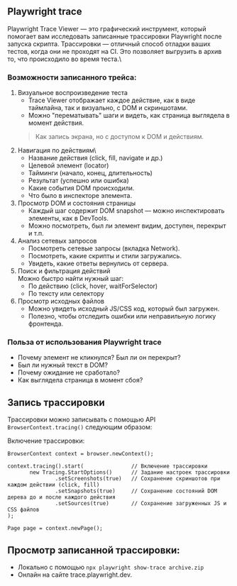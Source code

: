 ## Playwright trace
Playwright Trace Viewer — это графический инструмент, который помогает вам исследовать записанные трассировки Playwright
после запуска скрипта. Трассировки — отличный способ отладки ваших тестов, когда они не проходят на CI. Это позволяет
выгрузить в архив то, что происходило во время теста.\
### Возможности записанного трейса:
1. Визуальное воспроизведение теста
    - Trace Viewer отображает каждое действие, как в виде таймлайна, так и визуально, с DOM и скриншотами.
    - Можно "перематывать" шаги и видеть, как страница выглядела в момент действия.
   > Как запись экрана, но с доступом к DOM и действиям.
2. Навигация по действиям\
    - Название действия (click, fill, navigate и др.)
    - Целевой элемент (locator)
    - Тайминги (начало, конец, длительность)
    - Результат (успешно или ошибка)
    - Какие события DOM происходили.
    - Что было в инспекторе элемента.
3. Просмотр DOM и состояния страницы
    - Каждый шаг содержит DOM snapshot — можно инспектировать элементы, как в DevTools.
    - Можно посмотреть, был ли элемент видим, доступен, перекрыт и т.п.
4. Анализ сетевых запросов
    - Посмотреть сетевые запросы (вкладка Network).
    - Посмотреть, какие скрипты и стили загружались.
    - Увидеть, какие ответы вернулись от сервера.
5. Поиск и фильтрация действий\
   Можно быстро найти нужный шаг:
    - По действию (click, hover, waitForSelector)
    - По тексту или селектору
6. Просмотр исходных файлов
    - Можно увидеть исходный JS/CSS код, который был загружен.
    - Полезно, чтобы отследить ошибки или неправильную логику фронтенда.

### Польза от использования Playwright trace
- Почему элемент не кликнулся? Был ли он перекрыт?
- Был ли нужный текст в DOM?
- Почему ожидание не сработало?
- Как выглядела страница в момент сбоя?

## Запись трассировки
Трассировки можно записывать с помощью API `BrowserContext.tracing()` следующим образом:

Включение трассировки:
```
BrowserContext context = browser.newContext();

context.tracing().start(               // Включение трассировки
       new Tracing.StartOptions()      // Задание настроек трассировки
               .setScreenshots(true)   // Сохранение скриншотов при каждом действии (click, fill)
               .setSnapshots(true)     // Сохранение состояний DOM дерева до и после каждого действия
               .setSources(true)       // Сохранение загруженных JS и CSS файлов
);

Page page = context.newPage();
```


## Просмотр записанной трассировки:
- Локально с помощью `npx playwright show-trace archive.zip`
- Онлайн на сайте trace.playwright.dev.
